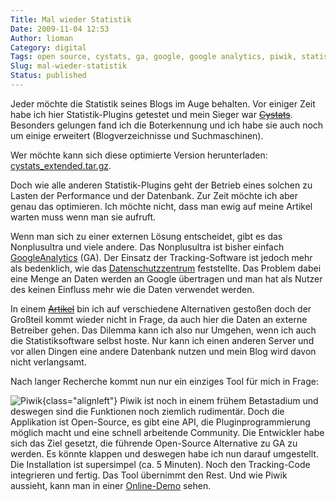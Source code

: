 ```yaml
---
Title: Mal wieder Statistik
Date: 2009-11-04 12:53
Author: lioman
Category: digital
Tags: open source, cystats, ga, google, google analytics, piwik, statistik, tracking software, wordpress
Slug: mal-wieder-statistik
Status: published
---
```


Jeder möchte die Statistik seines Blogs im Auge behalten. Vor einiger
Zeit habe ich hier Statistik-Plugins getestet und mein Sieger war
~~[Cystats]()~~.
Besonders gelungen fand ich die Boterkennung und ich habe sie auch noch
um einige erweitert (Blogverzeichnisse und Suchmaschinen).

Wer möchte kann sich diese optimierte Version herunterladen:
[cystats_extended.tar.gz]({attach}/downloads/cystats_extended.tar.gz).

Doch wie alle anderen Statistik-Plugins geht der Betrieb eines solchen zu
Lasten der Performance und der Datenbank. Zur Zeit möchte ich aber genau
das optimieren. Ich möchte nicht, dass man ewig auf meine Artikel warten
muss wenn man sie aufruft.

Wenn man sich zu einer externen Lösung entscheidet, gibt es das
Nonplusultra und viele andere. Das Nonplusultra ist bisher einfach
[GoogleAnalytics](http://www.google.com/intl/de_ALL/analytics/) (GA).
Der Einsatz der Tracking-Software ist jedoch mehr als bedenklich, wie
das
[Datenschutzzentrum](https://web.archive.org/web/20150113174126/https://www.datenschutzzentrum.de/material/tb/tb31/kap07.htm#72)
feststellte. Das Problem dabei eine Menge an Daten werden an Google
übertragen und man hat als Nutzer des keinen Einfluss mehr wie die Daten
verwendet werden.

In einem
~~[Artikel]()~~ bin
ich auf verschiedene Alternativen gestoßen doch der Großteil kommt
wieder nicht in Frage, da auch hier die Daten an externe Betreiber
gehen. Das Dilemma kann ich also nur Umgehen, wenn ich auch die
Statistiksoftware selbst hoste. Nur kann ich einen anderen Server und
vor allen Dingen eine andere Datenbank nutzen und mein Blog wird davon
nicht verlangsamt.

Nach langer Recherche kommt nun nur ein einziges Tool für mich in Frage:

![Piwik]({static}/images/piwik1.jpg){class="alignleft"}
Piwik ist noch in einem frühem Betastadium und deswegen sind die Funktionen noch ziemlich
rudimentär. Doch die Applikation ist Open-Source, es gibt eine API, die
Pluginprogrammierung möglich macht und eine schnell arbeitende
Community. Die Entwickler habe sich das Ziel gesetzt, die führende
Open-Source Alternative zu GA zu werden. Es könnte klappen und deswegen
habe ich nun darauf umgestellt. Die Installation ist supersimpel (ca. 5
Minuten). Noch den Tracking-Code integrieren und fertig. Das Tool
übernimmt den Rest. Und wie Piwik aussieht, kann man in einer
[Online-Demo](http://piwik.org/demo/) sehen.
